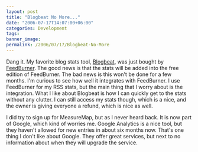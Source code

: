 ```yaml
---
layout: post
title: "Blogbeat No More..."
date: "2006-07-17T14:07:00+06:00"
categories: Development 
tags: 
banner_image: 
permalink: /2006/07/17/Blogbeat-No-More
---
```


Dang it. My favorite blog stats tool, <a href="http://www.blogbeat.net">Blogbeat</a>, was just bought by <a href="http://www.feedburner.com">FeedBurner</a>. The good news is that the stats will be added into the free edition of FeedBurner. The bad news is this won't be done for a few months. I'm curious to see how well it integrates with FeedBurner. I use FeedBurner for my RSS stats, but the main thing that I worry about is the integration. What I like about Blogbeat is how I can quickly get to the stats without any clutter. I can still access my stats though, which is a nice, and the owner is giving everyone a refund, which is nice as well.

I did try to sign up for MeasureMap, but as I never heard back. It is now part of Google, which kind of worries me. Google Analytics is a nice tool, but they haven't allowed for new entries in about six months now. That's one thing I don't like about Google. They offer great services, but next to no information about when they will upgrade the service.